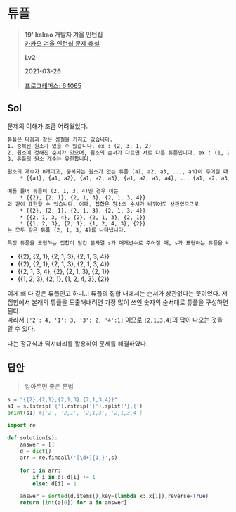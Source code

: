 # 튜플
> **19' kakao 개발자 겨울 인턴십**   
> [카카오 겨울 인턴십 문제 해설](https://tech.kakao.com/2020/04/01/2019-internship-test/)
>
> **Lv2**
>
> **2021-03-26**
>
> [프로그래머스: 64065](https://programmers.co.kr/learn/courses/30/lessons/64065)


## Sol

문제의 이해가 조금 어려웠었다.

```xml
튜플은 다음과 같은 성질을 가지고 있습니다.  
1. 중복된 원소가 있을 수 있습니다. ex : (2, 3, 1, 2)
2. 원소에 정해진 순서가 있으며, 원소의 순서가 다르면 서로 다른 튜플입니다. ex : (1, 2, 3) ≠ (1, 3, 2)
3. 튜플의 원소 개수는 유한합니다.

원소의 개수가 n개이고, 중복되는 원소가 없는 튜플 (a1, a2, a3, ..., an)이 주어질 때(단, a1, a2, ..., an은 자연수), 이는 다음과 같이 집합 기호 '{', '}'를 이용해 표현할 수 있습니다.
    * {{a1}, {a1, a2}, {a1, a2, a3}, {a1, a2, a3, a4}, ... {a1, a2, a3, a4, ..., an}}

예를 들어 튜플이 (2, 1, 3, 4)인 경우 이는
    * {{2}, {2, 1}, {2, 1, 3}, {2, 1, 3, 4}}
와 같이 표현할 수 있습니다. 이때, 집합은 원소의 순서가 바뀌어도 상관없으므로
    * {{2}, {2, 1}, {2, 1, 3}, {2, 1, 3, 4}}
    * {{2, 1, 3, 4}, {2}, {2, 1, 3}, {2, 1}}
    * {{1, 2, 3}, {2, 1}, {1, 2, 4, 3}, {2}}
는 모두 같은 튜플 (2, 1, 3, 4)를 나타냅니다.

특정 튜플을 표현하는 집합이 담긴 문자열 s가 매개변수로 주어질 때, s가 표현하는 튜플을 배열에 담아 return 하도록 solution 함수를 완성해주세요.
```
 
 * {{2}, {2, 1}, {2, 1, 3}, {2, 1, 3, 4}}
 * {{2}, {2, 1}, {2, 1, 3}, {2, 1, 3, 4}}
 * {{2, 1, 3, 4}, {2}, {2, 1, 3}, {2, 1}}
 * {{1, 2, 3}, {2, 1}, {1, 2, 4, 3}, {2}}

이게 왜 다 같은 튜플인고 하니..! 튜플의 집합 내에서는 순서가 상관없다는 뜻이었다. 저 집합에서 본래의 튜플을 도출해내려면  가장 많이 쓰인 숫자의 순서대로 튜플을 구성하면 된다.  
따라서 `['2': 4, '1': 3, '3': 2, '4':1]` 이므로 `[2,1,3,4]`의 답이 나오는 것을 알 수 있다.


나는 정규식과 딕셔너리를 활용하여 문제를 해결하였다.


## 답안
> 알아두면 좋은 문법
```python
s = "{{2},{2,1},{2,1,3},{2,1,3,4}}"
s1 = s.lstrip('{').rstrip('}').split('},{')
print(s1) #['2', '2,1', '2,1,3', '2,1,3,4']
```

```python
import re

def solution(s):
    answer = []
    d = dict()
    arr = re.findall('[\d+]{1,}',s)

    for i in arr:
        if i in d: d[i] += 1
        else: d[i] = 1

    answer = sorted(d.items(),key=(lambda x: x[1]),reverse=True)
    return [int(a[0]) for a in answer]
```